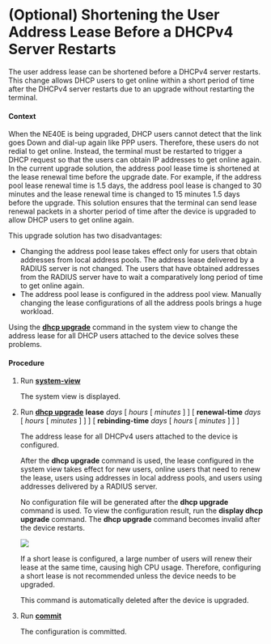 (Optional) Shortening the User Address Lease Before a DHCPv4 Server Restarts
============================================================================

The user address lease can be shortened before a DHCPv4 server restarts. This change allows DHCP users to get online within a short period of time after the DHCPv4 server restarts due to an upgrade without restarting the terminal.

#### Context

When the NE40E is being upgraded, DHCP users cannot detect that the link goes Down and dial-up again like PPP users. Therefore, these users do not redial to get online. Instead, the terminal must be restarted to trigger a DHCP request so that the users can obtain IP addresses to get online again. In the current upgrade solution, the address pool lease time is shortened at the lease renewal time before the upgrade date. For example, if the address pool lease renewal time is 1.5 days, the address pool lease is changed to 30 minutes and the lease renewal time is changed to 15 minutes 1.5 days before the upgrade. This solution ensures that the terminal can send lease renewal packets in a shorter period of time after the device is upgraded to allow DHCP users to get online again.

This upgrade solution has two disadvantages:

* Changing the address pool lease takes effect only for users that obtain addresses from local address pools. The address lease delivered by a RADIUS server is not changed. The users that have obtained addresses from the RADIUS server have to wait a comparatively long period of time to get online again.
* The address pool lease is configured in the address pool view. Manually changing the lease configurations of all the address pools brings a huge workload.

Using the [**dhcp upgrade**](cmdqueryname=dhcp+upgrade) command in the system view to change the address lease for all DHCP users attached to the device solves these problems.


#### Procedure

1. Run [**system-view**](cmdqueryname=system-view)
   
   
   
   The system view is displayed.
2. Run [**dhcp upgrade**](cmdqueryname=dhcp+upgrade) **lease** *days* [ *hours* [ *minutes* ] ] [ **renewal-time** *days* [ *hours* [ *minutes* ] ] ] [ **rebinding-time** *days* [ *hours* [ *minutes* ] ] ]
   
   
   
   The address lease for all DHCPv4 users attached to the device is configured.
   
   After the **dhcp upgrade** command is used, the lease configured in the system view takes effect for new users, online users that need to renew the lease, users using addresses in local address pools, and users using addresses delivered by a RADIUS server.
   
   No configuration file will be generated after the **dhcp upgrade** command is used. To view the configuration result, run the **display dhcp upgrade** command. The **dhcp upgrade** command becomes invalid after the device restarts.
   
   ![](../../../../public_sys-resources/notice_3.0-en-us.png) 
   
   If a short lease is configured, a large number of users will renew their lease at the same time, causing high CPU usage. Therefore, configuring a short lease is not recommended unless the device needs to be upgraded.
   
   This command is automatically deleted after the device is upgraded.
3. Run [**commit**](cmdqueryname=commit)
   
   
   
   The configuration is committed.
